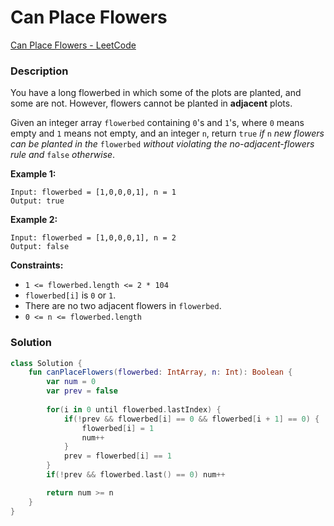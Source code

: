 # Can Place Flowers

[Can Place Flowers - LeetCode](https://leetcode.com/problems/can-place-flowers/description/?envType=study-plan-v2&envId=leetcode-75)

### Description

You have a long flowerbed in which some of the plots are planted, and some are not. However, flowers cannot be planted in **adjacent** plots.

Given an integer array `flowerbed` containing `0`'s and `1`'s, where `0` means empty and `1` means not empty, and an integer `n`, return `true` *if* `n` *new flowers can be planted in the* `flowerbed` *without violating the no-adjacent-flowers rule and* `false` *otherwise*.

**Example 1:**

```
Input: flowerbed = [1,0,0,0,1], n = 1
Output: true
```

**Example 2:**

```
Input: flowerbed = [1,0,0,0,1], n = 2
Output: false
```

**Constraints:**

- `1 <= flowerbed.length <= 2 * 104`
- `flowerbed[i]` is `0` or `1`.
- There are no two adjacent flowers in `flowerbed`.
- `0 <= n <= flowerbed.length`

### Solution

```kotlin
class Solution {
    fun canPlaceFlowers(flowerbed: IntArray, n: Int): Boolean {
        var num = 0
        var prev = false
        
        for(i in 0 until flowerbed.lastIndex) {
            if(!prev && flowerbed[i] == 0 && flowerbed[i + 1] == 0) {
                flowerbed[i] = 1
                num++
            }
            prev = flowerbed[i] == 1
        }
        if(!prev && flowerbed.last() == 0) num++

        return num >= n
    }
}
```